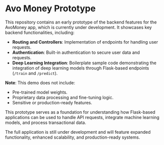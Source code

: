 # Avo Money Prototype

This repository contains an early prototype of the backend features for the AvoMoney app, which is currently under development. It showcases key backend functionalities, including:

- **Routing and Controllers**: Implementation of endpoints for handling user requests.
- **Authentication**: Built-in authentication to secure user data and requests.
- **Deep Learning Integration**: Boilerplate sample code demonstrating the integration of deep learning models through Flask-based endpoints (`/train` and `/predict`).

**Note**: This demo does not include:
- Pre-trained model weights.
- Proprietary data processing and fine-tuning logic.
- Sensitive or production-ready features.

This prototype serves as a foundation for understanding how Flask-based applications can be used to handle API requests, integrate machine learning models, and process transactional data.

The full application is still under development and will feature expanded functionality, enhanced scalability, and production-ready systems.
